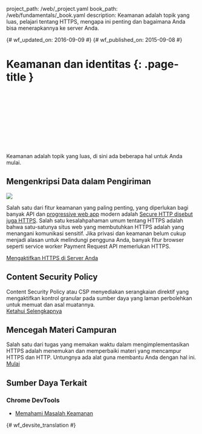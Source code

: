 project_path: /web/_project.yaml
book_path: /web/fundamentals/_book.yaml
description: Keamanan adalah topik yang luas, pelajari tentang HTTPS, mengapa ini penting dan bagaimana Anda bisa menerapkannya ke server Anda.

{# wf_updated_on: 2016-09-09 #}
{# wf_published_on: 2015-09-08 #}

# Keamanan dan identitas {: .page-title }

<div class="video-wrapper">
  <iframe class="devsite-embedded-youtube-video" data-video-id="pgBQn_z3zRE"
          data-autohide="1" data-showinfo="0" frameborder="0" allowfullscreen>
  </iframe>
</div>

Keamanan adalah topik yang luas, di sini ada beberapa hal untuk Anda mulai. 

<div class="clearfix"></div>


## Mengenkripsi Data dalam Pengiriman

<img src="/web/images/content-https-2x.jpg" class="attempt-right">

Salah satu dari fitur keamanan yang paling penting, yang diperlukan bagi banyak API dan [progressive web app](/web/progressive-web-apps/) modern adalah [Secure HTTP disebut juga HTTPS](encrypt-in-transit/why-https). Salah satu kesalahpahaman umum tentang HTTPS adalah bahwa satu-satunya situs web yang membutuhkan HTTPS adalah yang menangani komunikasi sensitif. Jika privasi dan keamanan belum cukup menjadi alasan untuk melindungi pengguna Anda, banyak fitur browser seperti service worker Payment Request API memerlukan HTTPS.

[Mengaktifkan HTTPS di Server Anda](/web/fundamentals/security/encrypt-in-transit/enable-https)

<div class="attempt-left">
  <h2>Content Security Policy</h2>
  <p>
    Content Security Policy atau CSP menyediakan serangkaian direktif yang
    mengaktifkan kontrol granular pada sumber daya yang laman perbolehkan untuk memuat dan
    asal muatannya.<br>
    <a href="csp/">Ketahui Selengkapnya</a>
  </p>
</div>
<div class="attempt-right">
  <h2>Mencegah Materi Campuran</h2>
  <p>
    Salah satu dari tugas yang memakan waktu dalam mengimplementasikan HTTPS adalah menemukan dan
    memperbaiki materi yang mencampur HTTPS dan HTTP. Untungnya ada alat
    guna membantu Anda dengan hal ini.<br>
    <a href="prevent-mixed-content/what-is-mixed-content">Mulai</a>
  </p>
</div>

<div style="clear:both"></div>

## Sumber Daya Terkait

### Chrome DevTools

* [Memahami Masalah Keamanan](/web/tools/chrome-devtools/security)





{# wf_devsite_translation #}
